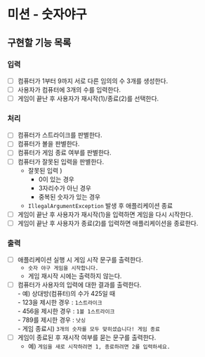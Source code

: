 # 미션 - 숫자야구
## 구현할 기능 목록
### 입력
- [ ] 컴퓨터가 1부터 9까지 서로 다른 임의의 수 3개를 생성한다.
- [ ] 사용자가 컴퓨터에 3개의 수를 입력한다.
- [ ] 게임이 끝난 후 사용자가 재시작(1)/종료(2)를 선택한다.

### 처리
- [ ] 컴퓨터가 스트라이크를 판별한다.
- [ ] 컴퓨터가 볼을 판별한다.
- [ ] 컴퓨터가 게임 종료 여부를 판별한다.
- [ ] 컴퓨터가 잘못된 입력을 판별한다.
  - 잘못된 입력 ) 
    - 0이 있는 경우
    - 3자리수가 아닌 경우
    - 중복된 숫자가 있는 경우
  - `IllegalArgumentException` 발생 후 애플리케이션 종료
- [ ] 게임이 끝난 후 사용자가 재시작(1)을 입력하면 게임을 다시 시작한다.
- [ ] 게임이 끝난 후 사용자가 종료(2)를 입력하면 애플리케이션을 종료한다.

### 출력
- [ ] 애플리케이션 실행 시 게임 시작 문구를 출력한다.
    - ```숫자 야구 게임을 시작합니다.```
    - 게임 재시작 시에는 출력하지 않는다.
- [ ] 컴퓨터가 사용자의 입력에 대한 결과를 출력한다.  
      - 예) 상대방(컴퓨터)의 수가 425일 때  
          - 123을 제시한 경우 : ```1스트라이크```  
          - 456을 제시한 경우 : ```1볼 1스트라이크```  
          - 789를 제시한 경우 : ```낫싱```  
        - 게임 종료시) ```3개의 숫자를 모두 맞히셨습니다! 게임 종료```  
- [ ] 게임이 종료된 후 재시작 여부를 묻는 문구를 출력한다.
  - 예) ```게임을 새로 시작하려면 1, 종료하려면 2를 입력하세요.```